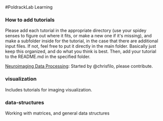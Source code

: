 #PoldrackLab Learning

### How to add tutorials
Please add each tutorial in the appropriate directory (use your spidey senses to figure out where it fits, or make a new one if it's missing), and make a subfolder inside for the tutorial, in the case that there are additional input files.  If not, feel free to put it directly in the main folder.  Basically just keep this organized, and do what you think is best.  Then, add your tutorial to the README.md in the specified folder. 

[Neuroimaging Data Processing](https://en.wikibooks.org/wiki/Neuroimaging_Data_Processing): Started by @chrisfilo, please contribute.

### visualization
Includes tutorials for imaging visualization.

### data-structures
Working with matrices, and general data structures

